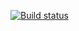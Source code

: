[![Build status](https://ci.appveyor.com/api/projects/status/6e44re85poaj82ec?svg=true)](https://ci.appveyor.com/project/DianaBasenkova/autom-2)
